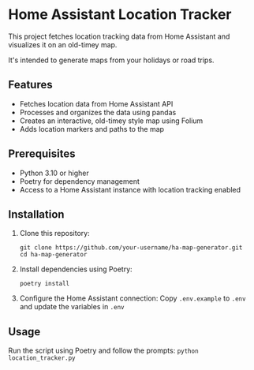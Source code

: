 # Home Assistant Location Tracker

This project fetches location tracking data from Home Assistant and visualizes it on an old-timey map. 

It's intended to generate maps from your holidays or road trips.

## Features

- Fetches location data from Home Assistant API
- Processes and organizes the data using pandas
- Creates an interactive, old-timey style map using Folium
- Adds location markers and paths to the map

## Prerequisites

- Python 3.10 or higher
- Poetry for dependency management
- Access to a Home Assistant instance with location tracking enabled

## Installation

1. Clone this repository:
   ```
   git clone https://github.com/your-username/ha-map-generator.git
   cd ha-map-generator
   ```

2. Install dependencies using Poetry:
   ```
   poetry install
   ```

3. Configure the Home Assistant connection:
   Copy `.env.example` to `.env` and update the variables in `.env`

## Usage

Run the script using Poetry and follow the prompts:
`python location_tracker.py`
